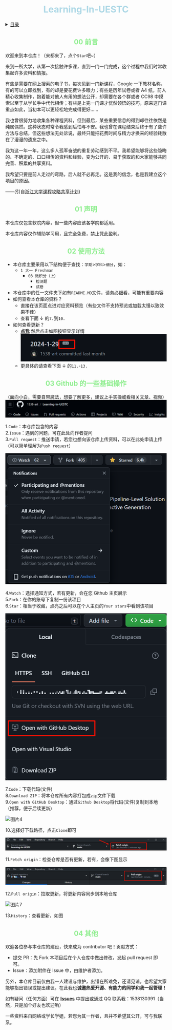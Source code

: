<h1 align="center" style="color:lightblue">Learning-In-UESTC</h1>

<details>
  <summary><u>目录</u></summary>
	<ul>
    <li><a href="#00">00 前言</a></li>
    <li><a href="#01">01 声明</a></li>
    <li><a href="#02">02 使用方法</a></li>
    <li><a href="#03">03 Github的一些基础操作</a></li>
    <li><a href="#04">04 其他</a></li>
  </ul>
</details>

<h2 align="center" style="color:lightgreen" id="00">00 前言</h2>

欢迎来到本仓库！（来都来了，点个`Star`吧~）

来到一所大学，从第一次接触许多课，直到一门一门完成，这个过程中我们时常收集起许多资料和情报。

有些是需要在网上搜索的电子书，每次见到一门新课程，Google 一下教材名称，有的可以立即找到，有的却是要花费许多眼力；有些是历年试卷或者 A4 纸，前人精心收集制作，抱着能对他人有用的想法公开，却需要在各个群或者 CC98 中摸索以至于从学长手中代代相传；有些是上完一门课才恍然领悟的技巧，原来这门课重点如此，当初本可以更轻松地完成得更好……

我也曾很努力地收集各种课程资料，但到最后，某些重要信息的得到却往往依然是纯属偶然。这种状态时常令我感到后怕与不安。我也曾在课程结束后终于有了些许方法与总结，但这些想法无处诉说，最终只能把花费时间与精力才换来的经验耗散在了漫漫的遗忘之中。

我为这一年一年，这么多人孤军奋战的重复劳动感到不平。我希望能够将这些隐晦的、不确定的、口口相传的资料和经验，变为公开的、易于获取的和大家能够共同完善、积累的共享资料。

我希望只要是前人走过的弯路，后人就不必再走。这是我的信念，也是我建立这个项目的原因。

——(引自[浙江大学课程攻略共享计划](浙江大学课程攻略共享计划))

<h2 align="center" style="color:lightgreen" id="01">01 声明</h2>

本仓库仅包含软院内容，但一些内容应该各学院都适用。

本仓库内容仅作辅助学习用，且完全免费，禁止凭此盈利。

<h2 align="center" style="color:lightgreen" id="02">02 使用方法</h2>

- 本仓库主要采用以下结构便于查找：`学期`>`学科`>`细分`，如：
  - `1 大一 Freshman`
    - `03 微积分（上）`
      - `检测题`
      - `试卷`
- 本仓库中的任一文件夹下如有`README.MD`文件，请务必细看，可能有重要内容
- 如何查看本仓库的资料？
  - 直接在该页面点进对应资料预览（有些文件不支持预览或加载太慢以致效果不佳）
  - 查看下面 ↓ 的`7.`到`10.`
- 如何查看更新？
  - **[点我](https://github.com/1538-art/Learning-In-UESTC/commits/main/)** 然后点击如图按钮显示详情![查看更新](./img/08.png)
  - 更具体的请查看下面 ↓ 的`11.`-`13.`

<h2 align="center" style="color:lightgreen" id="03">03 Github 的一些基础操作</h2>

（面向小白，需要自带魔法，想要了解更多，建议上手实操或看相关文章、视频）![图片1](img/01.png)

1.`Code`：本仓库包含的内容  
2.`Issue`：遇到的问题，可在此处向作者提问  
3.`Pull request`：推送申请，若您也想向该仓库上传资料，可以在此处申请上传（可以简单理解为`Push request`）

![图片2](img/02.png)

4.`Watch`：选择通知方式，若有更新，会在您 Github 主页展示  
5.`Fork`：在你的账号下复制一份该项目  
6.`Star`：相当于收藏，点亮之后可以在个人主页的`Your stars`中看到该项目

![图片3](img/03.png)

7.`Code`：下载代码(文件)  
8.`Download ZIP`：将本仓库所有内容打包成`zip`文件下载  
9.`Open with GitHub Desktop`：通过`Github Desktop`将代码(文件)复制到本地（推荐，便于后续更新）

![图片4](img/04.png)

10.选择好下载路径，点击`Clone`即可

![图片5](img/05.png)

11.`Fetch origin`：检查仓库是否有更新，若有，会像下图显示

![图片6](img/06.png)

12.`Pull origin`：拉取更新，将更新内容同步到本地仓库

![图片7](img/07.png)

13.`History`：查看更新，如图

<h2 align="center" style="color:lightgreen"  id="04">04 其他</h2>

欢迎各位参与本仓库的建设，快来成为 contributor 吧！贡献方式：

- 提交 PR：先 Fork 本项目后在个人仓库中做出修改，发起 pull request 即可。
- Issue：添加附件在 Issue 中，由维护者添加。

另外，本仓库目前仅由我一人建设与维护，出错在所难免，还请见谅，也希望大家能够指出错误或提出建议。在此我也**诚邀热爱开源、有能力的同学和我一起管理！**

如有疑问（任何方面）可在 [**Issues**](https://github.com/1538-art/Learning-In-UESTC/issues) 中提出或通过 QQ 联系我：1538130391（当然，只是加个好友也欢迎哟）

一些资料来自网络或学长学姐，若您为其一作者，且并不希望其公开，可与我联系。
